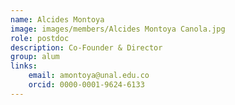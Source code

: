 ```yaml
---
name: Alcides Montoya
image: images/members/Alcides Montoya Canola.jpg
role: postdoc
description: Co-Founder & Director
group: alum
links:
    email: amontoya@unal.edu.co 
    orcid: 0000-0001-9624-6133
---
```

